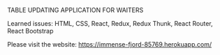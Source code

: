 TABLE UPDATING APPLICATION FOR WAITERS

Learned issues:
HTML, CSS, React, Redux, Redux Thunk, React Router, React Bootstrap

Please visit the website:
https://immense-fjord-85769.herokuapp.com/